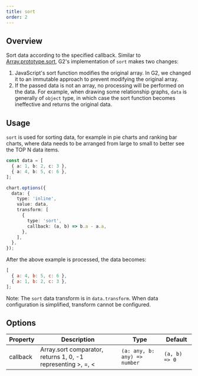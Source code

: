```yaml
---
title: sort
order: 2
---
```


## Overview

Sort data according to the specified callback. Similar to [Array.prototype.sort](https://developer.mozilla.org/en-US/docs/Web/JavaScript/Reference/Global_Objects/Array/sort), G2's implementation of `sort` makes two changes:

1. JavaScript's sort function modifies the original array. In G2, we changed it to an immutable approach to prevent modifying the original array.
2. If the passed data is not an array, no processing will be performed on the data. For example, when drawing some relationship graphs, `data` is generally of `object` type, in which case the sort function becomes ineffective and returns the original data.

## Usage

`sort` is used for sorting data, for example in pie charts and ranking bar charts, where data needs to be arranged from large to small to better see the TOP N data items.

```ts
const data = [
  { a: 1, b: 2, c: 3 },
  { a: 4, b: 5, c: 6 },
];

chart.options({
  data: {
    type: 'inline',
    value: data,
    transform: [
      {
        type: 'sort',
        callback: (a, b) => b.a - a.a,
      },
    ],
  },
});
```

After the above example is processed, the data becomes:

```js
[
  { a: 4, b: 5, c: 6 },
  { a: 1, b: 2, c: 3 },
];
```

Note: The `sort` data transform is in `data.transform`. When data configuration is simplified, transform cannot be configured.

## Options

| Property | Description                                                  | Type                         | Default       |
| -------- | ------------------------------------------------------------ | ---------------------------- | ------------- |
| callback | Array.sort comparator, returns 1, 0, -1 representing >, =, < | `(a: any, b: any) => number` | `(a, b) => 0` |
